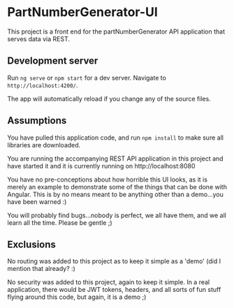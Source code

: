 # PartNumberGenerator-UI

This project is a front end for the partNumberGenerator API application that serves data via REST.

## Development server

Run `ng serve` or `npm start` for a dev server. Navigate to `http://localhost:4200/`. 

The app will automatically reload if you change any of the source files.

## Assumptions

You have pulled this application code, and run `npm install` to make sure all libraries are downloaded.

You are running the accompanying REST API application in this project and have started it and it is currently running on http://localhost:8080

You have no pre-conceptions about how horrible this UI looks, as it is merely an example to demonstrate some of the things that can be done with Angular. This is by no means meant to be anything other than a demo...you have been warned :)

You will probably find bugs...nobody is perfect, we all have them, and we all learn all the time. Please be gentle ;)

## Exclusions

No routing was added to this project as to keep it simple as a 'demo' (did I mention that already? :)

No security was added to this project, again to keep it simple. In a real application, there would be JWT tokens, headers, and all sorts of fun stuff flying around this code, but again, it is a demo ;)
